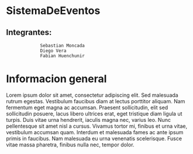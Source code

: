 # SistemaDeEventos
##  Integrantes:
                 Sebastian Moncada
                 Diego Vera
                 Fabian Huenchunir

# Informacion general
Lorem ipsum dolor sit amet, consectetur adipiscing elit. Sed malesuada rutrum egestas. Vestibulum faucibus diam at lectus porttitor aliquam. Nam fermentum eget magna ac accumsan. Praesent sollicitudin, elit sed sollicitudin posuere, lacus libero ultrices erat, eget tristique diam ligula ut turpis. Duis vitae urna hendrerit, iaculis magna nec, varius leo. Nunc pellentesque sit amet nisl a cursus. Vivamus tortor mi, finibus et urna vitae, vestibulum accumsan quam. Interdum et malesuada fames ac ante ipsum primis in faucibus. Nam malesuada eu urna venenatis scelerisque. Fusce vitae massa pharetra, finibus nulla nec, tempor dolor.
